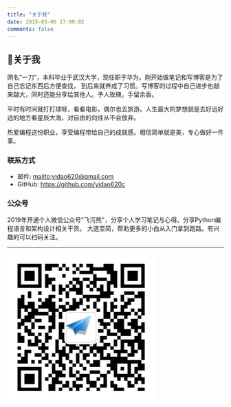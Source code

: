 ```yaml
---
title: "关于我"
date: 2015-03-06 17:09:02
comments: false
---
```


## 📣关于我

网名”一刀”，本科毕业于武汉大学，现任职于华为。刚开始做笔记和写博客是为了自己忘记东西后方便查找，
到后来就养成了习惯。写博客的过程中自己进步也越来越大，同时还能分享给其他人。予人玫瑰，手留余香。

平时有时间就打打球呀，看看电影，偶尔也去旅游。人生最大的梦想就是去好远好远的地方看星辰大海，对自由的向往从不会放弃。

热爱编程这份职业，享受编程带给自己的成就感。相信简单就是美，专心做好一件事。

### 联系方式

* 邮件: <mailto:yidao620@gmail.com>
* GitHub: <https://github.com/yidao620c>

### 公众号

2019年开通个人微信公众号"飞污熊"，分享个人学习笔记与心得。分享Python编程语言和架构设计相关干货。
大道至简，帮助更多的小白从入门拿到跑路。有兴趣的可以扫码关注。

----------

![](/images/wuxiong.jpg)
